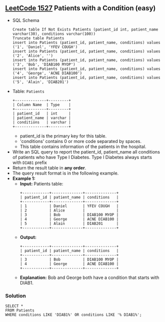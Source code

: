 ## [LeetCode 1527](https://leetcode.com/problems/patients-with-a-condition/) Patients with a Condition (easy)

- SQL Schema
    ```mysql
    Create table If Not Exists Patients (patient_id int, patient_name varchar(30), conditions varchar(100))
    Truncate table Patients
    insert into Patients (patient_id, patient_name, conditions) values ('1', 'Daniel', 'YFEV COUGH')
    insert into Patients (patient_id, patient_name, conditions) values ('2', 'Alice', '')
    insert into Patients (patient_id, patient_name, conditions) values ('3', 'Bob', 'DIAB100 MYOP')
    insert into Patients (patient_id, patient_name, conditions) values ('4', 'George', 'ACNE DIAB100')
    insert into Patients (patient_id, patient_name, conditions) values ('5', 'Alain', 'DIAB201')
    ```
- Table: `Patients`
    ```
    +--------------+---------+
    | Column Name  | Type    |
    +--------------+---------+
    | patient_id   | int     |
    | patient_name | varchar |
    | conditions   | varchar |
    +--------------+---------+
    ```
    - patient_id is the primary key for this table.
    - 'conditions' contains 0 or more code separated by spaces.
    - This table contains information of the patients in the hospital.
- Write an SQL query to report the patient_id, patient_name all conditions of patients who have Type I Diabetes. Type I Diabetes always starts with `DIAB1` prefix
- Return the result table in **any order**.
- The query result format is in the following example.
- **Example 1:**
    - **Input:** Patients table:
        ```
        +------------+--------------+--------------+
        | patient_id | patient_name | conditions   |
        +------------+--------------+--------------+
        | 1          | Daniel       | YFEV COUGH   |
        | 2          | Alice        |              |
        | 3          | Bob          | DIAB100 MYOP |
        | 4          | George       | ACNE DIAB100 |
        | 5          | Alain        | DIAB201      |
        +------------+--------------+--------------+
        ```
    - **Output:**
        ```
        +------------+--------------+--------------+
        | patient_id | patient_name | conditions   |
        +------------+--------------+--------------+
        | 3          | Bob          | DIAB100 MYOP |
        | 4          | George       | ACNE DIAB100 | 
        +------------+--------------+--------------+
        ```
    - **Explanation:** Bob and George both have a condition that starts with DIAB1.

### Solution

```mysql
SELECT *
FROM Patients
WHERE conditions LIKE 'DIAB1%' OR conditions LIKE '% DIAB1%';
```

